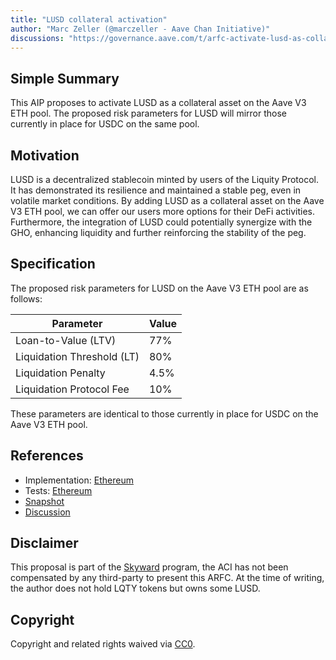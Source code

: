 ```yaml
---
title: "LUSD collateral activation"
author: "Marc Zeller (@marczeller - Aave Chan Initiative)"
discussions: "https://governance.aave.com/t/arfc-activate-lusd-as-collateral-on-aave-v3-eth-pool/14199"
---
```


## Simple Summary

This AIP proposes to activate LUSD as a collateral asset on the Aave V3 ETH pool. The proposed risk parameters for LUSD will mirror those currently in place for USDC on the same pool.

## Motivation

LUSD is a decentralized stablecoin minted by users of the Liquity Protocol. It has demonstrated its resilience and maintained a stable peg, even in volatile market conditions. By adding LUSD as a collateral asset on the Aave V3 ETH pool, we can offer our users more options for their DeFi activities. Furthermore, the integration of LUSD could potentially synergize with the GHO, enhancing liquidity and further reinforcing the stability of the peg.

## Specification

The proposed risk parameters for LUSD on the Aave V3 ETH pool are as follows:

| Parameter                  | Value |
| -------------------------- | ----- |
| Loan-to-Value (LTV)        | 77%   |
| Liquidation Threshold (LT) | 80%   |
| Liquidation Penalty        | 4.5%  |
| Liquidation Protocol Fee   | 10%   |

These parameters are identical to those currently in place for USDC on the Aave V3 ETH pool.

## References

- Implementation: [Ethereum](https://github.com/bgd-labs/aave-proposals/blob/main/src/20230811_AaveV3_Eth_LUSDCollateralActivation/AaveV3_Ethereum_LUSDCollateralActivation_20230811.sol)
- Tests: [Ethereum](https://github.com/bgd-labs/aave-proposals/blob/main/src/20230811_AaveV3_Eth_LUSDCollateralActivation/AaveV3_Ethereum_LUSDCollateralActivation_20230811.t.sol)
- [Snapshot](https://snapshot.org/#/aave.eth/proposal/0x4e17faf4fdb1ea2c8974d19e710724daf98dde225cd2078a9af4fbb5f0895512)
- [Discussion](https://governance.aave.com/t/arfc-activate-lusd-as-collateral-on-aave-v3-eth-pool/14199)

## Disclaimer

This proposal is part of the [Skyward](https://governance.aave.com/t/introducing-skyward-a-free-service-for-aave-dao-by-aave-chan-initiative/13173/13) program, the ACI has not been compensated by any third-party to present this ARFC.
At the time of writing, the author does not hold LQTY tokens but owns some LUSD.

## Copyright

Copyright and related rights waived via [CC0](https://creativecommons.org/publicdomain/zero/1.0/).
